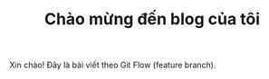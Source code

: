 ﻿---
layout: post
title: "Chào mừng đến blog của tôi"
description: "Bài viết chào mừng"
tags: [intro, github-pages]
---
Xin chào! Đây là bài viết theo Git Flow (feature branch).
